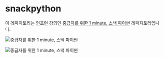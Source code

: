 # snackpython

이 레파지토리는 인프런 강의인 [중급자를 위한 1 minute, 스낵 파이썬](https://inf.run/7LVN) 레파지토리입니다.

![중급자를 위한 1 minute, 스낵 파이썬](https://cdn.inflearn.com/public/files/courses/327159/06eac31b-d46d-49a8-99f5-5e68ec52a621/강의소개_스낵파이썬_1.png "중급자를 위한 1 minute, 스낵 파이썬")

![중급자를 위한 1 minute, 스낵 파이썬](https://cdn.inflearn.com/public/files/courses/327159/d62c4778-39c7-494e-9d69-6327b102d32c/강의소개_스낵파이썬_2.png "중급자를 위한 1 minute, 스낵 파이썬")

